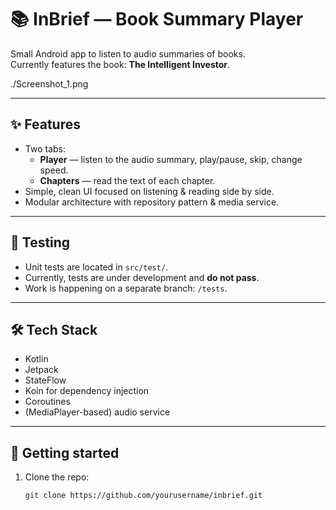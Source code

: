 # 📚 InBrief — Book Summary Player

Small Android app to listen to audio summaries of books.  
Currently features the book: **The Intelligent Investor**.

./Screenshot_1.png

---

## ✨ Features
- Two tabs:
    - **Player** — listen to the audio summary, play/pause, skip, change speed.
    - **Chapters** — read the text of each chapter.
- Simple, clean UI focused on listening & reading side by side.
- Modular architecture with repository pattern & media service.

---

## 🧪 Testing
- Unit tests are located in `src/test/`.
- Currently, tests are under development and **do not pass**.
- Work is happening on a separate branch: `/tests`.

---

## 🛠 Tech Stack
- Kotlin
- Jetpack
- StateFlow
- Koin for dependency injection
- Coroutines
- (MediaPlayer-based) audio service

---

## 🚀 Getting started
1. Clone the repo:
   ```bash
   git clone https://github.com/yourusername/inbrief.git

